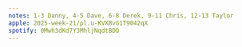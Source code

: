 ```yaml
---
notes: 1-3 Danny, 4-5 Dave, 6-8 Derek, 9-11 Chris, 12-13 Taylor
apple: 2025-week-21/pl.u-KVXBvG1T9042qX
spotify: 0Mwh3dKd7Y3MhljNqdtBDO
---
```

